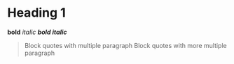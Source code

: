 # Heading 1

**bold** 
*italic*
***bold italic***

>Block quotes with multiple paragraph
>Block quotes with more multiple paragraph
